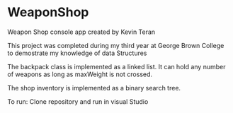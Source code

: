 # WeaponShop

Weapon Shop console app created by Kevin Teran

This project was completed during my third year at George Brown College to
demostrate my knowledge of data Structures

The backpack class is implemented as a linked list. It can hold any number 
of weapons as long as maxWeight is not crossed. 

The shop inventory is implemented as a binary search tree.

To run: Clone repository and run in visual Studio
